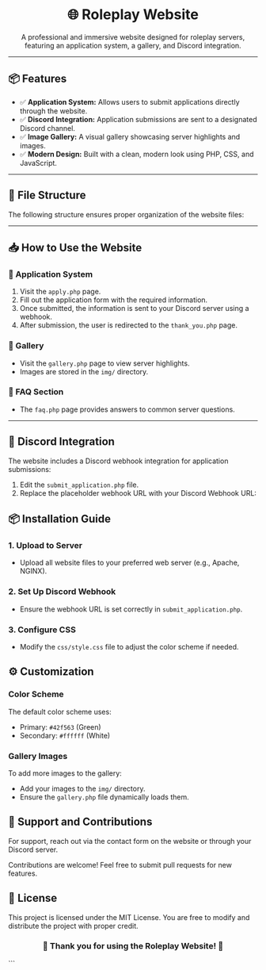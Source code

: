 
<h1 align="center">🌐 Roleplay Website</h1>
<p align="center">
    A professional and immersive website designed for roleplay servers, featuring an application system, a gallery, and Discord integration.
</p>

---

<h2>📦 Features</h2>
<ul>
    <li>✅ <strong>Application System:</strong> Allows users to submit applications directly through the website.</li>
    <li>✅ <strong>Discord Integration:</strong> Application submissions are sent to a designated Discord channel.</li>
    <li>✅ <strong>Image Gallery:</strong> A visual gallery showcasing server highlights and images.</li>
    <li>✅ <strong>Modern Design:</strong> Built with a clean, modern look using PHP, CSS, and JavaScript.</li>
</ul>

---

<h2>📂 File Structure</h2>
<p>The following structure ensures proper organization of the website files:</p>



---

<h2>📥 How to Use the Website</h2>

<h3>📝 Application System</h3>
<ol>
    <li>Visit the <code>apply.php</code> page.</li>
    <li>Fill out the application form with the required information.</li>
    <li>Once submitted, the information is sent to your Discord server using a webhook.</li>
    <li>After submission, the user is redirected to the <code>thank_you.php</code> page.</li>
</ol>

<h3>📸 Gallery</h3>
<ul>
    <li>Visit the <code>gallery.php</code> page to view server highlights.</li>
    <li>Images are stored in the <code>img/</code> directory.</li>
</ul>

<h3>📖 FAQ Section</h3>
<ul>
    <li>The <code>faq.php</code> page provides answers to common server questions.</li>
</ul>

---

<h2>🔗 Discord Integration</h2>
<p>The website includes a Discord webhook integration for application submissions:</p>
<ol>
    <li>Edit the <code>submit_application.php</code> file.</li>
    <li>Replace the placeholder webhook URL with your Discord Webhook URL:</li>
</ol>

<h2>📦 Installation Guide</h2> <h3>1. Upload to Server</h3> <ul> <li>Upload all website files to your preferred web server (e.g., Apache, NGINX).</li> </ul> <h3>2. Set Up Discord Webhook</h3> <ul> <li>Ensure the webhook URL is set correctly in <code>submit_application.php</code>.</li> </ul> <h3>3. Configure CSS</h3> <ul> <li>Modify the <code>css/style.css</code> file to adjust the color scheme if needed.</li> </ul>
<h2>⚙️ Customization</h2> <h3>Color Scheme</h3> <p>The default color scheme uses:</p> <ul> <li>Primary: <code>#42f563</code> (Green)</li> <li>Secondary: <code>#ffffff</code> (White)</li> </ul> <h3>Gallery Images</h3> <p>To add more images to the gallery:</p> <ul> <li>Add your images to the <code>img/</code> directory.</li> <li>Ensure the <code>gallery.php</code> file dynamically loads them.</li> </ul>
<h2>📩 Support and Contributions</h2> <p>For support, reach out via the contact form on the website or through your Discord server.</p> <p>Contributions are welcome! Feel free to submit pull requests for new features.</p>
<h2>📄 License</h2> <p>This project is licensed under the MIT License. You are free to modify and distribute the project with proper credit.</p>
<h3 align="center">🎯 Thank you for using the Roleplay Website! 🎯</h3> ```
